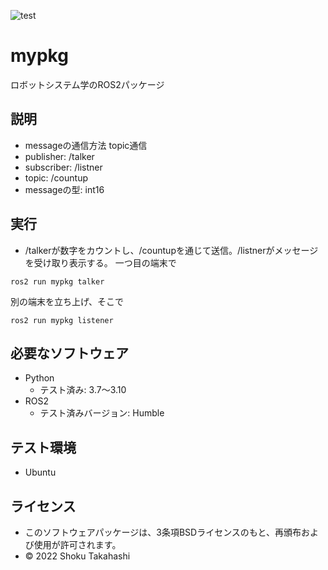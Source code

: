 ![test](https://github.com/s21c1072/mypkg/actions/workflows/test.yml/badge.svg)
# mypkg
ロボットシステム学のROS2パッケージ  

## 説明
* messageの通信方法 topic通信
* publisher: /talker
* subscriber: /listner
* topic: /countup
* messageの型: int16

## 実行
* /talkerが数字をカウントし、/countupを通じて送信。/listnerがメッセージを受け取り表示する。
一つ目の端末で
```
ros2 run mypkg talker
```
別の端末を立ち上げ、そこで
```
ros2 run mypkg listener
```

## 必要なソフトウェア
* Python
  * テスト済み: 3.7〜3.10   
* ROS2
  * テスト済みバージョン: Humble

## テスト環境
* Ubuntu

## ライセンス
 * このソフトウェアパッケージは、3条項BSDライセンスのもと、再頒布および使用が許可されます。
  * © 2022 Shoku Takahashi
